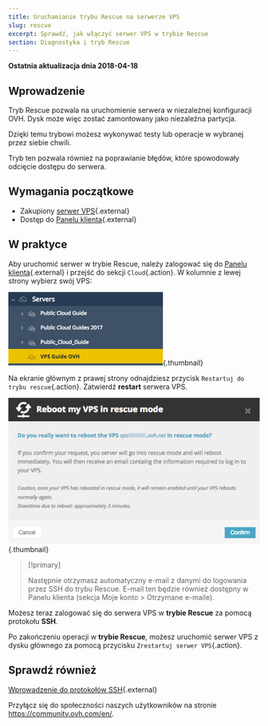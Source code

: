 ```yaml
---
title: Uruchamianie trybu Rescue na serwerze VPS
slug: rescue
excerpt: Sprawdź, jak włączyć serwer VPS w trybie Rescue
section: Diagnostyka i tryb Rescue
---
```


**Ostatnia aktualizacja dnia 2018-04-18**

## Wprowadzenie
Tryb Rescue pozwala na uruchomienie serwera w niezależnej konfiguracji OVH. Dysk może więc zostać zamontowany jako niezależna partycja.

Dzięki temu trybowi możesz wykonywać testy lub operacje w wybranej przez siebie chwili.

Tryb ten pozwala również na poprawianie błędów, które spowodowały odcięcie dostępu do serwera.

## Wymagania początkowe

- Zakupiony [serwer VPS](https://www.ovh.pl/vps/){.external}
- Dostęp do [Panelu klienta](https://www.ovh.com/auth/?action=gotomanager){.external}

## W praktyce

Aby uruchomić serwer w trybie Rescue, należy zalogować się do [Panelu klienta](https://www.ovh.com/auth/?action=gotomanager){.external} i przejść do sekcji `Cloud`{.action}. W kolumnie z lewej strony wybierz swój VPS:


![horizon](images/vps_rescue1.png){.thumbnail}

Na ekranie głównym z prawej strony odnajdziesz przycisk `Restartuj do trybu rescue`{.action}. Zatwierdź **restart** serwera VPS.

![horizon](images/vps_rescue2.png){.thumbnail}

> [!primary]
>
> Następnie otrzymasz automatyczny e-mail z danymi do logowania przez SSH do trybu Rescue.
> E-mail ten będzie również dostępny w Panelu klienta (sekcja Moje konto > Otrzymane e-maile).
> 

Możesz teraz zalogować się do serwera VPS w **trybie Rescue** za pomocą protokołu **SSH**.

Po zakończeniu operacji w **trybie Rescue**, możesz uruchomić serwer VPS z dysku głównego za pomocą przycisku `Zrestartuj serwer VPS`{.action}.

## Sprawdź również

[Wprowadzenie do protokołów SSH](https://docs.ovh.com/pl/dedicated/ssh-wprowadzenie/){.external}

Przyłącz się do społeczności naszych użytkowników na stronie <https://community.ovh.com/en/>.